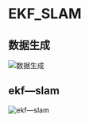 # EKF_SLAM

## 数据生成

![数据生成](https://github.com/Nrusher/project1_for_robot_navigation/blob/master/pictrues/gen_data.gif)

## ekf—slam

![ekf—slam](https://github.com/Nrusher/project1_for_robot_navigation/blob/master/pictrues/ekf_slam.gif)

